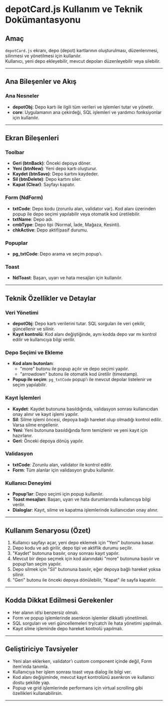 # depotCard.js Kullanım ve Teknik Dokümantasyonu

## Amaç
`depotCard.js` ekranı, depo (depot) kartlarının oluşturulması, düzenlenmesi, silinmesi ve yönetilmesi için kullanılır.  
Kullanıcı, yeni depo ekleyebilir, mevcut depoları düzenleyebilir veya silebilir.

---

## Ana Bileşenler ve Akış

### Ana Nesneler
- **depotObj**: Depo kartı ile ilgili tüm verileri ve işlemleri tutar ve yönetir.
- **core**: Uygulamanın ana çekirdeği, SQL işlemleri ve yardımcı fonksiyonlar için kullanılır.

---

## Ekran Bileşenleri

### Toolbar
- **Geri (btnBack)**: Önceki depoya döner.
- **Yeni (btnNew)**: Yeni depo kartı oluşturur.
- **Kaydet (btnSave)**: Depo kartını kaydeder.
- **Sil (btnDelete)**: Depo kartını siler.
- **Kapat (Clear)**: Sayfayı kapatır.

### Form (NdForm)
- **txtCode**: Depo kodu (zorunlu alan, validator var). Kod alanı üzerinden popup ile depo seçimi yapılabilir veya otomatik kod üretilebilir.
- **txtName**: Depo adı.
- **cmbType**: Depo tipi (Normal, İade, Mağaza, Kesinti).
- **chkActive**: Depo aktif/pasif durumu.

### Popuplar
- **pg_txtCode**: Depo arama ve seçim popup’ı.

### Toast
- **NdToast**: Başarı, uyarı ve hata mesajları için kullanılır.

---

## Teknik Özellikler ve Detaylar

### Veri Yönetimi
- **depotObj**: Depo kartı verilerini tutar. SQL sorguları ile veri çekilir, güncellenir ve silinir.
- **Kayıt kontrolü**: Kod alanı değiştiğinde, aynı kodda depo var mı kontrol edilir ve kullanıcıya bilgi verilir.

### Depo Seçimi ve Ekleme
- **Kod alanı butonları**: 
  - "more" butonu ile popup açılır ve depo seçimi yapılır.
  - "arrowdown" butonu ile otomatik kod üretilir (timestamp).
- **Popup ile seçim**: `pg_txtCode` popup’ı ile mevcut depolar listelenir ve seçim yapılabilir.

### Kayıt İşlemleri
- **Kaydet**: Kaydet butonuna basıldığında, validasyon sonrası kullanıcıdan onay alınır ve kayıt işlemi yapılır.
- **Sil**: Silme işlemi öncesi, depoya bağlı hareket olup olmadığı kontrol edilir. Varsa silme engellenir.
- **Yeni**: Yeni butonuna basıldığında form temizlenir ve yeni kayıt için hazırlanır.
- **Geri**: Önceki depoya dönüş yapılır.

### Validasyon
- **txtCode**: Zorunlu alan, validator ile kontrol edilir.
- **Form**: Tüm alanlar için validasyon grubu kullanılır.

### Kullanıcı Deneyimi
- **Popup’lar**: Depo seçimi için popup kullanılır.
- **Toast mesajları**: Başarı, uyarı ve hata durumlarında kullanıcıya bilgi verilir.
- **Dialoglar**: Kayıt, silme ve kapatma işlemlerinde kullanıcıdan onay alınır.

---

## Kullanım Senaryosu (Özet)
1. Kullanıcı sayfayı açar, yeni depo eklemek için "Yeni" butonuna basar.
2. Depo kodu ve adı girilir, depo tipi ve aktiflik durumu seçilir.
3. "Kaydet" butonuna basılır, onay sonrası kayıt yapılır.
4. Mevcut bir depo seçmek için kod alanındaki "more" butonuna basılır ve popup’tan seçim yapılır.
5. Depo silmek için "Sil" butonuna basılır, eğer depoya bağlı hareket yoksa silinir.
6. "Geri" butonu ile önceki depoya dönülebilir, "Kapat" ile sayfa kapatılır.

---

## Kodda Dikkat Edilmesi Gerekenler
- Her alanın id’si benzersiz olmalı.
- Form ve popup işlemlerinde asenkron işlemler dikkatli yönetilmeli.
- SQL sorguları ve veri güncellemeleri try/catch ile hata yönetimi yapılmalı.
- Kayıt silme işleminde depo hareket kontrolü yapılmalı.

---

## Geliştiriciye Tavsiyeler
- Yeni alan eklerken, validator’ı custom component içinde değil, Form item’ında tanımla.
- Kullanıcıya her işlem sonrası toast veya dialog ile bilgi ver.
- Kod alanı değişiminde, mevcut kayıt kontrolünü asenkron ve kullanıcı dostu şekilde yap.
- Popup ve grid işlemlerinde performans için virtual scrolling gibi özellikleri kullanabilirsin.

--- 